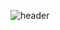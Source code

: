 ![header](https://github.com/Vladyslav-Vakaliuk/Vladyslav-Vakaliuk/blob/main/assets/base_AdobeExpress%20(1).gif)